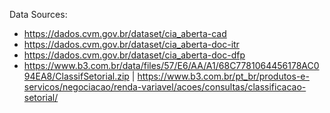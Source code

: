 Data Sources:
 - https://dados.cvm.gov.br/dataset/cia_aberta-cad
 - https://dados.cvm.gov.br/dataset/cia_aberta-doc-itr
 - https://dados.cvm.gov.br/dataset/cia_aberta-doc-dfp
 - https://www.b3.com.br/data/files/57/E6/AA/A1/68C7781064456178AC094EA8/ClassifSetorial.zip | https://www.b3.com.br/pt_br/produtos-e-servicos/negociacao/renda-variavel/acoes/consultas/classificacao-setorial/